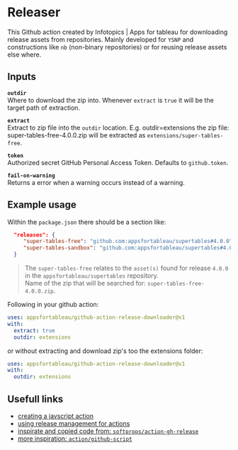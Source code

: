 # Releaser

This Github action created by Infotopics | Apps for tableau for downloading release assets from repositories.
Mainly developed for `YSNP` and constructions like `nb` (non-binary repositories) or for reusing release assets else where.

## Inputs

**`outdir`**  
Where to download the zip into. Whenever `extract` is `true` it will be the target path of extraction.

**`extract`**  
Extract to zip file into the `outdir` location. E.g. outdir=extensions the zip file: super-tables-free-4.0.0.zip will be extracted as `extensions/super-tables-free`.

**`token`**  
Authorized secret GitHub Personal Access Token. Defaults to `github.token`.

**`fail-on-warning`**  
Returns a error when a warning occurs instead of a warning.

## Example usage

Within the `package.json` there should be a section like:

```json
  "releases": {
     "super-tables-free": "github.com:appsfortableau/supertables#4.0.0",
     "super-tables-sandbox": "github.com:appsfortableau/supertables#4.0.0"
  }
```
> The `super-tables-free` relates to the `asset(s)` found for release `4.0.0` in the `appsfortableau/supertables` repository.  
> Name of the zip that will be searched for: `super-tables-free-4.0.0.zip`.


Following in your github action:

```yaml
uses: appsfortableau/github-action-release-downloader@v1
with:
  extract: true
  outdir: extensions
```
or without extracting and download zip's too the extensions folder:
```yaml
uses: appsfortableau/github-action-release-downloader@v1
with:
  outdir: extensions
```

## Usefull links

- [creating a javscript action](https://docs.github.com/en/actions/creating-actions/creating-a-javascript-action)
- [using release management for actions](https://docs.github.com/en/actions/creating-actions/about-custom-actions#using-release-management-for-actions)
- [inspirate and copied code from: `softprops/action-gh-release`](https://github.com/softprops/action-gh-release)
- [more inspiration: `action/github-script`](https://github.com/actions/github-script)
